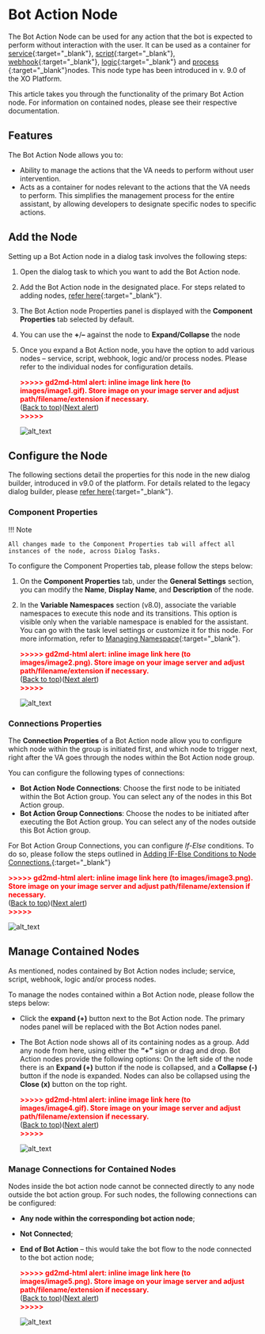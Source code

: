 # Bot Action Node

The Bot Action Node can be used for any action that the bot is expected to perform without interaction with the user. It can be used as a container for [service](../working-with-the-service-node){:target="_blank"}, [script](../working-with-the-script-node){:target="_blank"}, [webhook](../working-with-the-web-hook-node){:target="_blank"}, [logic](../working-with-the-logic-node){:target="_blank"} and [process ](../process-nodes){:target="_blank"}nodes. This node type has been introduced in v. 9.0 of the XO Platform.

This article takes you through the functionality of the primary Bot Action node. For information on contained nodes, please see their respective documentation. 


## Features

The Bot Action Node allows you to: 

* Ability to manage the actions that the VA needs to perform without user intervention.
* Acts as a container for nodes relevant to the actions that the VA needs to perform. This simplifies the management process for the entire assistant, by allowing developers to designate specific nodes to specific actions.


## Add the Node

Setting up a Bot Action node in a dialog task involves the following steps:

1. Open the dialog task to which you want to add the Bot Action node.
2. Add the Bot Action node in the designated place. For steps related to adding nodes, [refer here](../../using-the-dialog-builder-tool/#add-nodes){:target="_blank"}.
3. The Bot Action  node Properties panel is displayed with the **Component Properties** tab selected by default.
4. You can use the **+**/**–** against the node to **Expand/Collapse** the node
5. Once you expand a Bot Action node, you have the option to add various nodes – service, script, webhook, logic and/or process nodes. Please refer to the individual nodes for configuration details.

    <p id="gdcalert1" ><span style="color: red; font-weight: bold">>>>>>  gd2md-html alert: inline image link here (to images/image1.gif). Store image on your image server and adjust path/filename/extension if necessary. </span><br>(<a href="#">Back to top</a>)(<a href="#gdcalert2">Next alert</a>)<br><span style="color: red; font-weight: bold">>>>>> </span></p>

    ![alt_text](images/image1.gif "image_tooltip")


## Configure the Node

The following sections detail the properties for this node in the new dialog builder, introduced in v9.0 of the platform. For details related to the legacy dialog builder, please [refer here](../working-with-the-logic-node){:target="_blank"}.


### Component Properties

!!! Note

    All changes made to the Component Properties tab will affect all instances of the node, across Dialog Tasks. 


To configure the Component Properties tab, please follow the steps below:

1. On the **Component Properties** tab, under the **General Settings** section, you can modify the **Name**, **Display Name**, and **Description** of the node.
2. In the **Variable Namespaces** section (v8.0), associate the variable namespaces to execute this node and its transitions. This option is visible only when the variable namespace is enabled for the assistant. You can go with the task level settings or customize it for this node. For more information, refer to [Managing Namespace](../../../../../app-settings/managing-namespace){:target="_blank"}.

    <p id="gdcalert2" ><span style="color: red; font-weight: bold">>>>>>  gd2md-html alert: inline image link here (to images/image2.png). Store image on your image server and adjust path/filename/extension if necessary. </span><br>(<a href="#">Back to top</a>)(<a href="#gdcalert3">Next alert</a>)<br><span style="color: red; font-weight: bold">>>>>> </span></p>

    ![alt_text](images/image2.png "image_tooltip")


### Connections Properties

The **Connection Properties** of a Bot Action node allow you to configure which node within the group is initiated first, and which node to trigger next, right after the VA goes through the nodes within the Bot Action node group.

You can configure the following types of connections: 

* **Bot Action Node Connections**: Choose the first node to be initiated within the Bot Action group. You can select any of the nodes in this Bot Action group.
* **Bot Action Group Connections**: Choose the nodes to be initiated after executing the Bot Action group. You can select any of the nodes outside this Bot Action group.

For Bot Action Group Connections, you can configure _If-Else_ conditions. To do so, please follow the steps outlined in [Adding IF-Else Conditions to Node Connections.](../../node-connections/nodes-conditions){:target="_blank"}

<p id="gdcalert3" ><span style="color: red; font-weight: bold">>>>>>  gd2md-html alert: inline image link here (to images/image3.png). Store image on your image server and adjust path/filename/extension if necessary. </span><br>(<a href="#">Back to top</a>)(<a href="#gdcalert4">Next alert</a>)<br><span style="color: red; font-weight: bold">>>>>> </span></p>

![alt_text](images/image3.png "image_tooltip")


## Manage Contained Nodes

As mentioned, nodes contained by Bot Action nodes include;  service, script, webhook, logic and/or process nodes.

To manage the nodes contained within a Bot Action node, please follow the steps below:

* Click the **expand (+)** button next to the Bot Action node. The primary nodes panel will be replaced with the Bot Action nodes panel.
* The Bot Action node shows all of its containing nodes as a group. Add any node from here, using either the **“+”** sign or drag and drop. Bot Action nodes provide the following options: On the left side of the node there is an **Expand (+)** button if the node is collapsed, and a **Collapse (-)** button if the node is expanded. Nodes can also be collapsed using the **Close (x)** button on the top right.

    <p id="gdcalert4" ><span style="color: red; font-weight: bold">>>>>>  gd2md-html alert: inline image link here (to images/image4.gif). Store image on your image server and adjust path/filename/extension if necessary. </span><br>(<a href="#">Back to top</a>)(<a href="#gdcalert5">Next alert</a>)<br><span style="color: red; font-weight: bold">>>>>> </span></p>

    ![alt_text](images/image4.gif "image_tooltip")


### Manage Connections for Contained Nodes

Nodes inside the bot action node cannot be connected directly to any node outside the bot action group. For such nodes, the following connections can be configured:

* **Any node within the corresponding bot action node**;
* **Not Connected**;
* **End of Bot Action** – this would take the bot flow to the node connected to the bot action node;

    <p id="gdcalert5" ><span style="color: red; font-weight: bold">>>>>>  gd2md-html alert: inline image link here (to images/image5.png). Store image on your image server and adjust path/filename/extension if necessary. </span><br>(<a href="#">Back to top</a>)(<a href="#gdcalert6">Next alert</a>)<br><span style="color: red; font-weight: bold">>>>>> </span></p>

    ![alt_text](images/image5.png "image_tooltip")